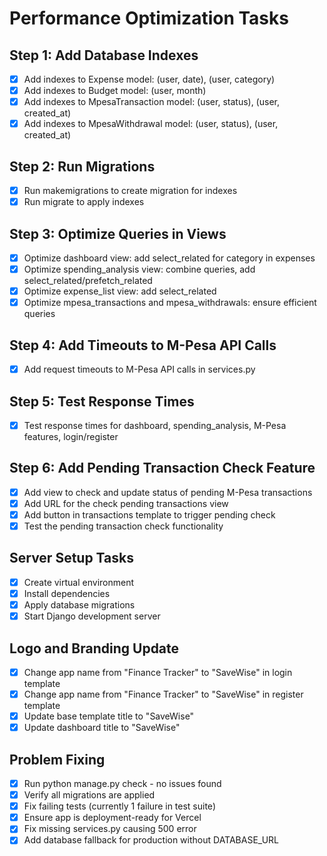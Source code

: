 # Performance Optimization Tasks

## Step 1: Add Database Indexes
- [x] Add indexes to Expense model: (user, date), (user, category)
- [x] Add indexes to Budget model: (user, month)
- [x] Add indexes to MpesaTransaction model: (user, status), (user, created_at)
- [x] Add indexes to MpesaWithdrawal model: (user, status), (user, created_at)

## Step 2: Run Migrations
- [x] Run makemigrations to create migration for indexes
- [x] Run migrate to apply indexes

## Step 3: Optimize Queries in Views
- [x] Optimize dashboard view: add select_related for category in expenses
- [x] Optimize spending_analysis view: combine queries, add select_related/prefetch_related
- [x] Optimize expense_list view: add select_related
- [x] Optimize mpesa_transactions and mpesa_withdrawals: ensure efficient queries

## Step 4: Add Timeouts to M-Pesa API Calls
- [x] Add request timeouts to M-Pesa API calls in services.py

## Step 5: Test Response Times
- [x] Test response times for dashboard, spending_analysis, M-Pesa features, login/register

## Step 6: Add Pending Transaction Check Feature
- [x] Add view to check and update status of pending M-Pesa transactions
- [x] Add URL for the check pending transactions view
- [x] Add button in transactions template to trigger pending check
- [x] Test the pending transaction check functionality

## Server Setup Tasks
- [x] Create virtual environment
- [x] Install dependencies
- [x] Apply database migrations
- [x] Start Django development server

## Logo and Branding Update
- [x] Change app name from "Finance Tracker" to "SaveWise" in login template
- [x] Change app name from "Finance Tracker" to "SaveWise" in register template
- [x] Update base template title to "SaveWise"
- [x] Update dashboard title to "SaveWise"

## Problem Fixing
- [x] Run python manage.py check - no issues found
- [x] Verify all migrations are applied
- [x] Fix failing tests (currently 1 failure in test suite)
- [x] Ensure app is deployment-ready for Vercel
- [x] Fix missing services.py causing 500 error
- [x] Add database fallback for production without DATABASE_URL
